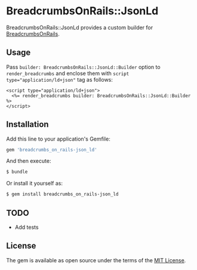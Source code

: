 # BreadcrumbsOnRails::JsonLd
BreadcrumbsOnRails::JsonLd provides a custom builder for [BreadcrumbsOnRails](https://github.com/weppos/breadcrumbs_on_rails).

## Usage
Pass `builder: BreadcrumbsOnRails::JsonLd::Builder` option to `render_breadcrumbs` and
enclose them with `script type="application/ld+json"` tag as follows:

```erb
<script type="application/ld+json">
  <%= render_breadcrumbs builder: BreadcrumbsOnRails::JsonLd::Builder %>
</script>
```

## Installation
Add this line to your application's Gemfile:

```ruby
gem 'breadcrumbs_on_rails-json_ld'
```

And then execute:
```bash
$ bundle
```

Or install it yourself as:
```bash
$ gem install breadcrumbs_on_rails-json_ld
```

## TODO
* Add tests

## License
The gem is available as open source under the terms of the [MIT License](http://opensource.org/licenses/MIT).
